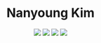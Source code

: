 
<div align="center">
  
  <h1>Nanyoung Kim</h1>
  <img src="https://img.shields.io/badge/NestJS-E0234E?style=for-the-badge&logo=NestJS&logoColor=black"/>
  <img src="https://img.shields.io/badge/NextJS-010101?style=for-the-badge&logo=Next.js&logoColor=white"/>
  <img src="https://img.shields.io/badge/Solidity-cecece?style=for-the-badge&logo=Solidity&logoColor=black"/>
  <img src="https://img.shields.io/badge/Python-000080?style=for-the-badge&logo=Python&logoColor=yellow"/>
  
</div>
